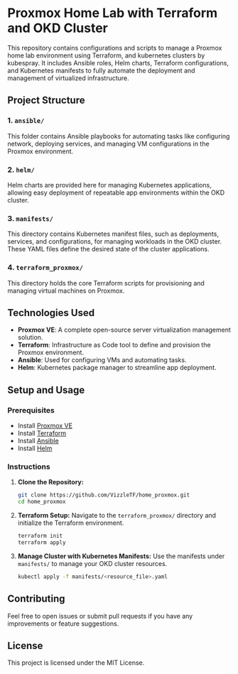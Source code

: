 # Proxmox Home Lab with Terraform and OKD Cluster

This repository contains configurations and scripts to manage a Proxmox home lab environment using Terraform, and kubernetes clusters by kubespray. It includes Ansible roles, Helm charts, Terraform configurations, and Kubernetes manifests to fully automate the deployment and management of virtualized infrastructure.

## Project Structure

### 1. `ansible/`
This folder contains Ansible playbooks for automating tasks like configuring network, deploying services, and managing VM configurations in the Proxmox environment.

### 2. `helm/`
Helm charts are provided here for managing Kubernetes applications, allowing easy deployment of repeatable app environments within the OKD cluster.

### 3. `manifests/`
This directory contains Kubernetes manifest files, such as deployments, services, and configurations, for managing workloads in the OKD cluster. These YAML files define the desired state of the cluster applications.

### 4. `terraform_proxmox/`
This directory holds the core Terraform scripts for provisioning and managing virtual machines on Proxmox.

## Technologies Used
- **Proxmox VE**: A complete open-source server virtualization management solution.
- **Terraform**: Infrastructure as Code tool to define and provision the Proxmox environment.
- **Ansible**: Used for configuring VMs and automating tasks.
- **Helm**: Kubernetes package manager to streamline app deployment.

## Setup and Usage

### Prerequisites
- Install [Proxmox VE](https://www.proxmox.com/en/proxmox-ve)
- Install [Terraform](https://www.terraform.io/)
- Install [Ansible](https://docs.ansible.com/ansible/latest/installation_guide/intro_installation.html)
- Install [Helm](https://helm.sh/docs/intro/install/)

### Instructions

1. **Clone the Repository:**
    ```bash
    git clone https://github.com/VizzleTF/home_proxmox.git
    cd home_proxmox
    ```

2. **Terraform Setup:**
   Navigate to the `terraform_proxmox/` directory and initialize the Terraform environment.
    ```bash
    terraform init
    terraform apply
    ```

3. **Manage Cluster with Kubernetes Manifests:**
   Use the manifests under `manifests/` to manage your OKD cluster resources.
    ```bash
    kubectl apply -f manifests/<resource_file>.yaml
    ```

## Contributing
Feel free to open issues or submit pull requests if you have any improvements or feature suggestions.

## License
This project is licensed under the MIT License.